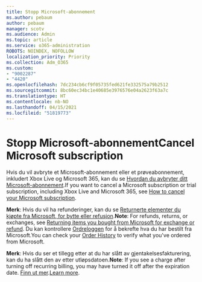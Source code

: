 ```yaml
---
title: Stopp Microsoft-abonnement
ms.author: pebaum
author: pebaum
manager: scotv
ms.audience: Admin
ms.topic: article
ms.service: o365-administration
ROBOTS: NOINDEX, NOFOLLOW
localization_priority: Priority
ms.collection: Adm_O365
ms.custom:
- "9002287"
- "4420"
ms.openlocfilehash: 7dc234cb6cf9f05735fed621fe332575a79b2512
ms.sourcegitcommit: 8bc60ec34bc1e40685e3976576e04a2623f63a7c
ms.translationtype: HT
ms.contentlocale: nb-NO
ms.lasthandoff: 04/15/2021
ms.locfileid: "51819773"
---
```

# <a name="cancel-microsoft-subscription"></a><span data-ttu-id="6ad17-102">Stopp Microsoft-abonnement</span><span class="sxs-lookup"><span data-stu-id="6ad17-102">Cancel Microsoft subscription</span></span>

<span data-ttu-id="6ad17-103">Hvis du vil avbryte et Microsoft-abonnement eller et prøveabonnement, inkludert Xbox Live og Microsoft 365, kan du se [Hvordan du avbryter ditt Microsoft-abonnement](https://support.microsoft.com/help/4027815).</span><span class="sxs-lookup"><span data-stu-id="6ad17-103">If you want to cancel a Microsoft subscription or trial subscription, including Xbox Live and Microsoft 365, see [How to cancel your Microsoft subscription](https://support.microsoft.com/help/4027815).</span></span>

<span data-ttu-id="6ad17-104">**Merk**: Hvis du vil ha refunderinger, kan du se [Returnerte elementer du kjøpte fra Microsoft, for bytte eller refusjon](https://support.microsoft.com/help/10558).</span><span class="sxs-lookup"><span data-stu-id="6ad17-104">**Note**: For refunds, returns, or exchanges, see [Returning items you bought from Microsoft for exchange or refund](https://support.microsoft.com/help/10558).</span></span> <span data-ttu-id="6ad17-105">Du kan kontrollere [Ordreloggen](https://account.microsoft.com/billing/orders/) for å bekrefte hva du har bestilt fra Microsoft.</span><span class="sxs-lookup"><span data-stu-id="6ad17-105">You can check your [Order History](https://account.microsoft.com/billing/orders/) to verify what you've ordered from Microsoft.</span></span> 

<span data-ttu-id="6ad17-106">**Merk**: Hvis du ser et tillegg etter at du har slått av gjentakelsesfakturering, kan du ha slått den av etter utløpsdatoen.</span><span class="sxs-lookup"><span data-stu-id="6ad17-106">**Note**: If you see a charge after turning off recurring billing, you may have turned it off after the expiration date.</span></span> <span data-ttu-id="6ad17-107">[Finn ut mer](https://support.microsoft.com/help/10640).</span><span class="sxs-lookup"><span data-stu-id="6ad17-107">[Learn more](https://support.microsoft.com/help/10640).</span></span> 
